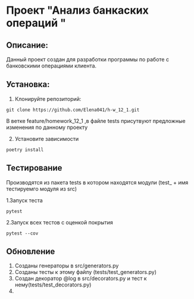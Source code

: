 # Проект "Анализ банкаских операций "

## Описание:
Данный проект создан для разработки программы по работе с банковскими операциями клиента.

## Установка:
1. Клонируйте репозиторий:
```
git clone https://github.com/Elena041/h-w_12_1.git
```

В ветке feature/homework_12_1 ,в файле tests присутвуют предложные изменения по данному проекту

2. Установите зависимости
```
poetry install
```
## Тестирование
Производятся из пакета tests в котором находятся модули (test_ + имя тестируемго модуля из src)

1.Запуск теста
```
pytest 
```
2.Запуск всех тестов с оценкой покрытия
```
pytest --cov
```

## Обновление
1. Созданы генераторы в src/generators.py
2. Созданы тесты к этому файлу (tests/test_generators.py)
3. Создан декоратор @log в src/decorators.py и тест к нему(tests/test_decorators.py)
4. 
